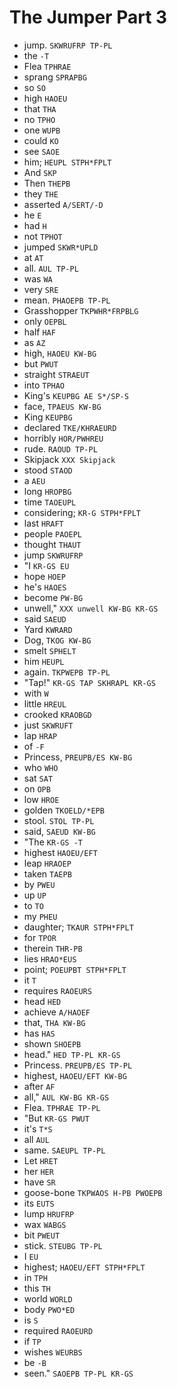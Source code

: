 # The Jumper Part 3

* jump. `SKWRUFRP TP-PL`
* the `-T`
* Flea `TPHRAE`
* sprang `SPRAPBG`
* so `SO`
* high `HAOEU`
* that `THA`
* no `TPHO`
* one `WUPB`
* could `KO`
* see `SAOE`
* him; `HEUPL STPH*FPLT`
* And `SKP`
* Then `THEPB`
* they `THE`
* asserted `A/SERT/-D`
* he `E`
* had `H`
* not `TPHOT`
* jumped `SKWR*UPLD`
* at `AT`
* all. `AUL TP-PL`
* was `WA`
* very `SRE`
* mean. `PHAOEPB TP-PL`
* Grasshopper `TKPWHR*FRPBLG`
* only `OEPBL`
* half `HAF`
* as `AZ`
* high, `HAOEU KW-BG`
* but `PWUT`
* straight `STRAEUT`
* into `TPHAO`
* King's `KEUPBG AE S*/SP-S`
* face, `TPAEUS KW-BG`
* King `KEUPBG`
* declared `TKE/KHRAEURD`
* horribly `HOR/PWHREU`
* rude. `RAOUD TP-PL`
* Skipjack `XXX Skipjack`
* stood `STAOD`
* a `AEU`
* long `HROPBG`
* time `TAOEUPL`
* considering; `KR-G STPH*FPLT`
* last `HRAFT`
* people `PAOEPL`
* thought `THAUT`
* jump `SKWRUFRP`
* "I `KR-GS EU`
* hope `HOEP`
* he's `HAOES`
* become `PW-BG`
* unwell," `XXX unwell KW-BG KR-GS`
* said `SAEUD`
* Yard `KWRARD`
* Dog, `TKOG KW-BG`
* smelt `SPHELT`
* him `HEUPL`
* again. `TKPWEPB TP-PL`
* "Tap!" `KR-GS TAP SKHRAPL KR-GS`
* with `W`
* little `HREUL`
* crooked `KRAOBGD`
* just `SKWRUFT`
* lap `HRAP`
* of `-F`
* Princess, `PREUPB/ES KW-BG`
* who `WHO`
* sat `SAT`
* on `OPB`
* low `HROE`
* golden `TKOELD/*EPB`
* stool. `STOL TP-PL`
* said, `SAEUD KW-BG`
* "The `KR-GS -T`
* highest `HAOEU/EFT`
* leap `HRAOEP`
* taken `TAEPB`
* by `PWEU`
* up `UP`
* to `TO`
* my `PHEU`
* daughter; `TKAUR STPH*FPLT`
* for `TPOR`
* therein `THR-PB`
* lies `HRAO*EUS`
* point; `POEUPBT STPH*FPLT`
* it `T`
* requires `RAOEURS`
* head `HED`
* achieve `A/HAOEF`
* that, `THA KW-BG`
* has `HAS`
* shown `SHOEPB`
* head." `HED TP-PL KR-GS`
* Princess. `PREUPB/ES TP-PL`
* highest, `HAOEU/EFT KW-BG`
* after `AF`
* all," `AUL KW-BG KR-GS`
* Flea. `TPHRAE TP-PL`
* "But `KR-GS PWUT`
* it's `T*S`
* all `AUL`
* same. `SAEUPL TP-PL`
* Let `HRET`
* her `HER`
* have `SR`
* goose-bone `TKPWAOS H-PB PWOEPB`
* its `EUTS`
* lump `HRUFRP`
* wax `WABGS`
* bit `PWEUT`
* stick. `STEUBG TP-PL`
* I `EU`
* highest; `HAOEU/EFT STPH*FPLT`
* in `TPH`
* this `TH`
* world `WORLD`
* body `PWO*ED`
* is `S`
* required `RAOEURD`
* if `TP`
* wishes `WEURBS`
* be `-B`
* seen." `SAOEPB TP-PL KR-GS`
